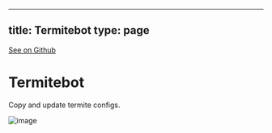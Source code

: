 
---
title: Termitebot
type: page
---

[See on Github](https://github.com/jakeroggenbuck/Termitebot/)

# Termitebot

Copy and update termite configs.

![image](https://user-images.githubusercontent.com/35516367/185814369-6f3ea3cd-8fcb-4c30-beb0-a6d457edba4b.png)

